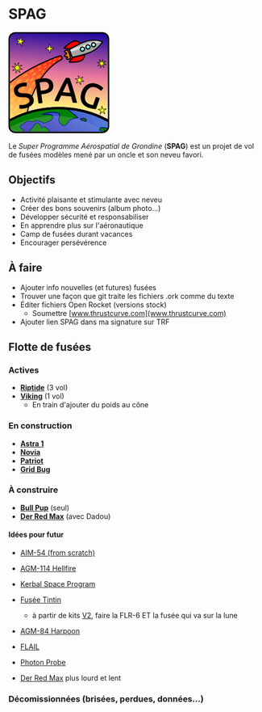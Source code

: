 # SPAG

![Super logo du SPAG!](logo/logo_spag_v03_small.png)

Le *Super Programme Aérospatial de Grondine* (**SPAG**) est un projet de vol
de fusées modèles mené par un oncle et son neveu favori.

## Objectifs

- Activité plaisante et stimulante avec neveu
- Créer des bons souvenirs (album photo...)
- Développer sécurité et responsabiliser
- En apprendre plus sur l'aéronautique
- Camp de fusées durant vacances
- Encourager persévérence

## À faire

- Ajouter info nouvelles (et futures) fusées
- Trouver une façon que git traite les fichiers .ork comme du texte
- Éditer fichiers Open Rocket (versions stock)
  - Soumettre [www.thrustcurve.com](www.thrustcurve.com)
- Ajouter lien SPAG dans ma signature sur TRF

## Flotte de fusées

### Actives

- [**Riptide**](rockets/riptide/riptide.md) (3 vol)
- [**Viking**](rockets/viking/viking.md) (1 vol)
  - En train d'ajouter du poids au cône

### En construction

- [**Astra 1**](rockets/astra_1/astra_1.md)
- [**Novia**](rockets/novia/novia.md)
- [**Patriot**](rockets/patriot/patriot.md)
- [**Grid Bug**](rockets/grid_bug/grid_bug.md)

### À construire

- [**Bull Pup**](rockets/bull_pup/bull_pup.md) (seul)
- [**Der Red Max**](rockets/der_red_max/der_red_max.md) (avec Dadou)

#### Idées pour futur

  - [AIM-54 (from scratch)](http://www.the-launch-pad.com/#!blank/c7bg)
  - [AGM-114 Hellfire](http://www.the-launch-pad.com/#!hellfire/c14ur)
  - [Kerbal Space Program](https://kerbalspaceprogram.com/)
  - [Fusée Tintin](http://en.wikipedia.org/wiki/Explorers_on_the_Moon)
    - à partir de kits [V2](http://www.allrocketengines.ca/Rockets/V2), faire
      la FLR-6 ET la fusée qui va sur la lune

  - [AGM-84 Harpoon](http://www.allrocketengines.ca/Rockets/Harpoon-AGM)
  - [FLAIL](http://www.the-launch-pad.com/#!blank/c1j13)
  - [Photon Probe](http://www.allrocketengines.ca/Rockets/Photon-Probe)
  - [Der Red Max](http://www.estesrockets.com/der-red-maxtm) plus lourd et lent

### Décomissionnées (brisées, perdues, données...)


